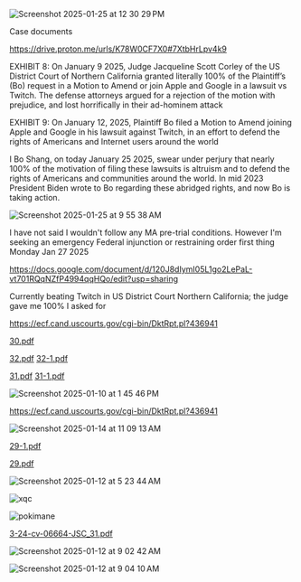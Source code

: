 ![Screenshot 2025-01-25 at 12 30 29 PM](https://github.com/user-attachments/assets/413d5782-0d28-4f12-8b82-fbe8a224aab6)


Case documents

https://drive.proton.me/urls/K78W0CF7X0#7XtbHrLpv4k9

EXHIBIT 8: On January 9 2025, Judge Jacqueline Scott Corley of the US District Court of Northern California granted literally 100% of the Plaintiff’s (Bo) request in a Motion to Amend or join Apple and Google in a lawsuit vs Twitch. The defense attorneys argued for a rejection of the motion with prejudice, and lost horrifically in their ad-hominem attack

EXHIBIT 9: On January 12, 2025, Plaintiff Bo filed a Motion to Amend joining Apple and Google in his lawsuit against Twitch, in an effort to defend the rights of Americans and Internet users around the world

I Bo Shang, on today January 25 2025, swear under perjury that nearly 100% of the motivation of filing these lawsuits is altruism and to defend the rights of Americans and communities around the world. In mid 2023 President Biden wrote to Bo regarding these abridged rights, and now Bo is taking action.

![Screenshot 2025-01-25 at 9 55 38 AM](https://github.com/user-attachments/assets/10ed2ccf-8685-4e3c-8a57-d177c68c856c)

I have not said I wouldn't follow any MA pre-trial conditions. However I'm seeking an emergency Federal injunction or restraining order first thing Monday Jan 27 2025 

https://docs.google.com/document/d/120J8dIymI05L1go2LePaL-vt701RQqNZfP4994qqHQo/edit?usp=sharing

Currently beating Twitch in US District Court Northern California; the judge gave me 100% I asked for

https://ecf.cand.uscourts.gov/cgi-bin/DktRpt.pl?436941


[30.pdf](https://github.com/user-attachments/files/18546352/30.pdf)


[32.pdf](https://github.com/user-attachments/files/18546348/32.pdf)
[32-1.pdf](https://github.com/user-attachments/files/18546347/32-1.pdf)

[31.pdf](https://github.com/user-attachments/files/18546351/31.pdf)
[31-1.pdf](https://github.com/user-attachments/files/18546350/31-1.pdf)


![Screenshot 2025-01-10 at 1 45 46 PM](https://github.com/user-attachments/assets/5c330a02-c0d1-4d0a-83c7-8f4137b451f7)

https://ecf.cand.uscourts.gov/cgi-bin/DktRpt.pl?436941

![Screenshot 2025-01-14 at 11 09 13 AM](https://github.com/user-attachments/assets/189df668-c8f6-4757-b353-aea9ac02be95)

[29-1.pdf](https://github.com/user-attachments/files/18464484/29-1.pdf)


[29.pdf](https://github.com/user-attachments/files/18464486/29.pdf)


![Screenshot 2025-01-12 at 5 23 44 AM](https://github.com/user-attachments/assets/7a4e4406-d28a-46e1-a337-f12c0c816db9)



![xqc](https://github.com/user-attachments/assets/48ce0bf9-95e8-41d9-bb85-f1f34b2aac6d)


![pokimane](https://github.com/user-attachments/assets/96c3059e-ea3a-43a7-b537-8782604c495b)

[3-24-cv-06664-JSC_31.pdf](https://github.com/user-attachments/files/18389681/3-24-cv-06664-JSC_31.pdf)


![Screenshot 2025-01-12 at 9 02 42 AM](https://github.com/user-attachments/assets/ed86a70a-ff9a-4244-9886-e418d6dab4ba)

![Screenshot 2025-01-12 at 9 04 10 AM](https://github.com/user-attachments/assets/f97aa7e3-b017-4df5-8a9b-60e5ff3417fd)
